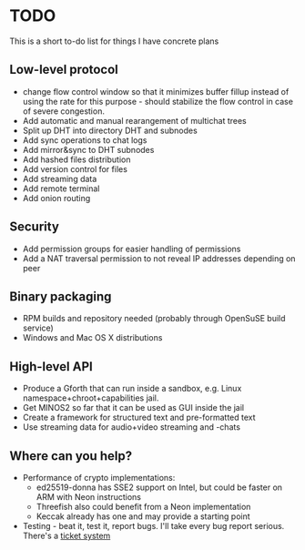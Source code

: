 # TODO #

This is a short to-do list for things I have concrete plans

## Low-level protocol ##

* change flow control window so that it minimizes buffer fillup
  instead of using the rate for this purpose - should stabilize the
  flow control in case of severe congestion.
* Add automatic and manual rearangement of multichat trees
* Split up DHT into directory DHT and subnodes
* Add sync operations to chat logs
* Add mirror&sync to DHT subnodes
* Add hashed files distribution
* Add version control for files
* Add streaming data
* Add remote terminal
* Add onion routing

## Security ##

* Add permission groups for easier handling of permissions
* Add a NAT traversal permission to not reveal IP addresses depending on
  peer

## Binary packaging ##

* RPM builds and repository needed (probably through OpenSuSE build service)
* Windows and Mac OS X distributions

## High-level API ##

* Produce a Gforth that can run inside a sandbox, e.g. Linux
  namespace+chroot+capabilities jail.
* Get MINOS2 so far that it can be used as GUI inside the jail
* Create a framework for structured text and pre-formatted text
* Use streaming data for audio+video streaming and -chats

## Where can you help? ##

* Performance of crypto implementations:
  + ed25519-donna has SSE2 support on Intel, but could be faster on ARM
    with Neon instructions
  + Threefish also could benefit from a Neon implementation
  + Keccak already has one and may provide a starting point
* Testing - beat it, test it, report bugs.  I'll take every bug report
  serious.  There's a [ticket system](/net2o/reportlist)